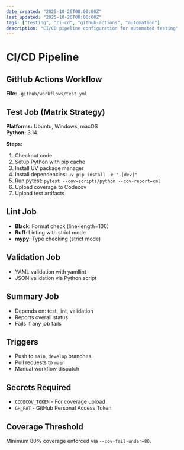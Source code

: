 ```yaml
---
date_created: "2025-10-26T00:00:00Z"
last_updated: "2025-10-26T00:00:00Z"
tags: ["testing", "ci-cd", "github-actions", "automation"]
description: "CI/CD pipeline configuration for automated testing"
---
```

# CI/CD Pipeline

## GitHub Actions Workflow

**File:** `.github/workflows/test.yml`

## Test Job (Matrix Strategy)

**Platforms:** Ubuntu, Windows, macOS  
**Python:** 3.14

**Steps:**
1. Checkout code
2. Setup Python with pip cache
3. Install UV package manager
4. Install dependencies: `uv pip install -e ".[dev]"`
5. Run pytest: `pytest --cov=scripts/python --cov-report=xml`
6. Upload coverage to Codecov
7. Upload test artifacts

## Lint Job

- **Black**: Format check (line-length=100)
- **Ruff**: Linting with strict mode
- **mypy**: Type checking (strict mode)

## Validation Job

- YAML validation with yamllint
- JSON validation via Python script

## Summary Job

- Depends on: test, lint, validation
- Reports overall status
- Fails if any job fails

## Triggers

- Push to `main`, `develop` branches
- Pull requests to `main`
- Manual workflow dispatch

## Secrets Required

- `CODECOV_TOKEN` - For coverage upload
- `GH_PAT` - GitHub Personal Access Token

## Coverage Threshold

Minimum 80% coverage enforced via `--cov-fail-under=80`.
